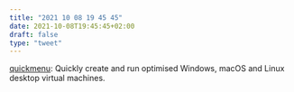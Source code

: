 ```yaml
---
title: "2021 10 08 19 45 45"
date: 2021-10-08T19:45:45+02:00
draft: false
type: "tweet"
---
```

[quickmenu](https://github.com/wimpysworld/quickemu): Quickly create and run optimised Windows, macOS and Linux desktop virtual machines.
